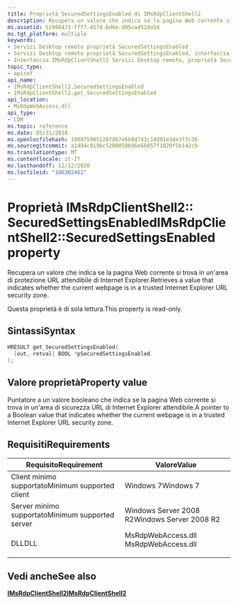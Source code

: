 ```yaml
---
title: Proprietà SecuredSettingsEnabled di IMsRdpClientShell2
description: Recupera un valore che indica se la pagina Web corrente si trova in un'area di protezione URL attendibile di Internet Explorer.
ms.assetid: 51988473-fff7-4574-bd6e-d05ca452da54
ms.tgt_platform: multiple
keywords:
- Servizi Desktop remoto proprietà SecuredSettingsEnabled
- Servizi Desktop remoto proprietà SecuredSettingsEnabled, interfaccia IMsRdpClientShell2
- Interfaccia IMsRdpClientShell2 Servizi Desktop remoto, proprietà SecuredSettingsEnabled
topic_type:
- apiref
api_name:
- IMsRdpClientShell2.SecuredSettingsEnabled
- IMsRdpClientShell2.get_SecuredSettingsEnabled
api_location:
- MsRdpWebAccess.dll
api_type:
- COM
ms.topic: reference
ms.date: 05/31/2018
ms.openlocfilehash: 1009759051207db7e6b8d741c1dd91e3de1ffc36
ms.sourcegitcommit: a1494c819bc5200050696e66057f1020f5b142cb
ms.translationtype: MT
ms.contentlocale: it-IT
ms.lasthandoff: 12/12/2020
ms.locfileid: "106302462"
---
```

# <a name="imsrdpclientshell2securedsettingsenabled-property"></a><span data-ttu-id="783e0-106">Proprietà IMsRdpClientShell2:: SecuredSettingsEnabled</span><span class="sxs-lookup"><span data-stu-id="783e0-106">IMsRdpClientShell2::SecuredSettingsEnabled property</span></span>

<span data-ttu-id="783e0-107">Recupera un valore che indica se la pagina Web corrente si trova in un'area di protezione URL attendibile di Internet Explorer.</span><span class="sxs-lookup"><span data-stu-id="783e0-107">Retrieves a value that indicates whether the current webpage is in a trusted Internet Explorer URL security zone.</span></span>

<span data-ttu-id="783e0-108">Questa proprietà è di sola lettura.</span><span class="sxs-lookup"><span data-stu-id="783e0-108">This property is read-only.</span></span>

## <a name="syntax"></a><span data-ttu-id="783e0-109">Sintassi</span><span class="sxs-lookup"><span data-stu-id="783e0-109">Syntax</span></span>


```C++
HRESULT get_SecuredSettingsEnabled(
  [out, retval] BOOL *pSecuredSettingsEnabled
);
```



## <a name="property-value"></a><span data-ttu-id="783e0-110">Valore proprietà</span><span class="sxs-lookup"><span data-stu-id="783e0-110">Property value</span></span>

<span data-ttu-id="783e0-111">Puntatore a un valore booleano che indica se la pagina Web corrente si trova in un'area di sicurezza URL di Internet Explorer attendibile.</span><span class="sxs-lookup"><span data-stu-id="783e0-111">A pointer to a Boolean value that indicates whether the current webpage is in a trusted Internet Explorer URL security zone.</span></span>

## <a name="requirements"></a><span data-ttu-id="783e0-112">Requisiti</span><span class="sxs-lookup"><span data-stu-id="783e0-112">Requirements</span></span>



| <span data-ttu-id="783e0-113">Requisito</span><span class="sxs-lookup"><span data-stu-id="783e0-113">Requirement</span></span> | <span data-ttu-id="783e0-114">Valore</span><span class="sxs-lookup"><span data-stu-id="783e0-114">Value</span></span> |
|-------------------------------------|-----------------------------------------------------------------------------------------------|
| <span data-ttu-id="783e0-115">Client minimo supportato</span><span class="sxs-lookup"><span data-stu-id="783e0-115">Minimum supported client</span></span><br/> | <span data-ttu-id="783e0-116">Windows 7</span><span class="sxs-lookup"><span data-stu-id="783e0-116">Windows 7</span></span><br/>                                                                          |
| <span data-ttu-id="783e0-117">Server minimo supportato</span><span class="sxs-lookup"><span data-stu-id="783e0-117">Minimum supported server</span></span><br/> | <span data-ttu-id="783e0-118">Windows Server 2008 R2</span><span class="sxs-lookup"><span data-stu-id="783e0-118">Windows Server 2008 R2</span></span><br/>                                                             |
| <span data-ttu-id="783e0-119">DLL</span><span class="sxs-lookup"><span data-stu-id="783e0-119">DLL</span></span><br/>                      | <dl> <span data-ttu-id="783e0-120"><dt>MsRdpWebAccess.dll</dt></span><span class="sxs-lookup"><span data-stu-id="783e0-120"><dt>MsRdpWebAccess.dll</dt></span></span> </dl> |



## <a name="see-also"></a><span data-ttu-id="783e0-121">Vedi anche</span><span class="sxs-lookup"><span data-stu-id="783e0-121">See also</span></span>

<dl> <dt>

[<span data-ttu-id="783e0-122">**IMsRdpClientShell2**</span><span class="sxs-lookup"><span data-stu-id="783e0-122">**IMsRdpClientShell2**</span></span>](imsrdpclientshell2.md)
</dt> </dl>

 

 





